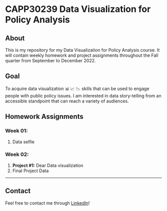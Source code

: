 # CAPP30239 Data Visualization for Policy Analysis

## About
This is my repository for my Data Visualization for Policy Analysis course. It will contain weekly homework and project assignments throughout the Fall quarter from September to December 2022.

## Goal
To acquire data visualization 📊 📈 📉 skills that can be used to engage people with public policy issues. I am interested in data story-telling from an accessible standpoint that can reach a variety of audiences. 

## Homework Assignments

### Week 01:
1. Data selfie

### Week 02:
1. **Project #1:** Dear Data visualization
2. Final Project Data

---
## Contact
Feel free to contact me through [LinkedIn](https://www.linkedin.com/in/mariagabrielaayala/)!